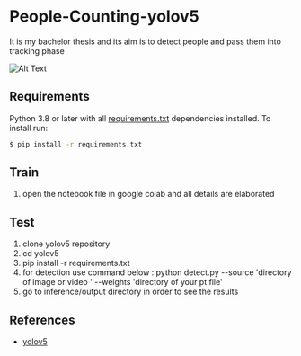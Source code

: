 # People-Counting-yolov5

It is my bachelor thesis and its aim is to detect people and pass them into tracking phase

![Alt Text](https://github.com/bardiakzzzz/People-Counting-yolov5/blob/master/images/output.gif)


## Requirements

Python 3.8 or later with all [requirements.txt](https://github.com/bardiakzzzz/People-Counting-yolov5/blob/master/requirements.txt) dependencies installed. To install run:
```bash
$ pip install -r requirements.txt
```

## Train

1. open the notebook file in google colab and all details are elaborated

## Test

1. clone yolov5 repository
1. cd yolov5
1. pip install -r requirements.txt
1. for detection use command below :
  python detect.py --source 'directory of image or video ' --weights 'directory of your pt file'
1. go to inference/output directory in order to see the results  

## References

 * [yolov5](https://github.com/ultralytics/yolov5)
